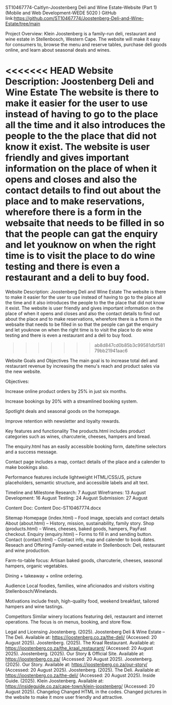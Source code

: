ST10467774-Caitlyn-Joostenberg Deli and Wine Estate-Website (Part 1)
(Mobile and Web Development-WEDE 5020 )
GitHub link:https://github.com/ST10467774/Joostenberg-Deli-and-Wine-Estate/tree/main 

Project Overview: Klein Joostenberg is a family-run deli, restaurant and wine estate in Stellenbosch, Western Cape. The website will make it easy for consumers to, browse the menu and reserve tables, purchase deli goods online, and learn about seasonal deals and wines.

<<<<<<< HEAD
Website Description: Joostenberg Deli and Wine Estate The website is there to make it easier for the user to use instead of having to go to the place all the time and it also introduces the people to the the place that did not know it exist. The website is user friendly and gives important information on the place of when it opens and closes and also the contact details to find out about the place and to make reservations, wherefore there is a form in the websaite that needs to be filled in so that the people can gat the enquiry and let youknow on when the right time is to visit the place to do wine testing and there is even a restaurant and a deli to buy food.
=======
Website Description: Joostenberg Deli and Wine Estate
The website is there to make it easier for the user to use instead of having to go to the place all the time and it also introduces the people to the the place that did not know it exist. The website is user friendly and gives important information on the place of when it opens and closes and also the contact details to find out about the place and to make reservations, wherefore there is a form in the websaite that needs to be filled in so that the people can gat the enquiry and let youknow on when the right time is to visit the place to do wine testing and there is even a restaurant and a deli to buy food.
>>>>>>> ab8d847cd0b85b3c99581dbf58179bb21941aac6

Website Goals and Objectives
The main goal is to increase total deli and restaurant revenue by increasing the menu's reach and product sales via the new website.

Objectives:

Increase online product orders by 25% in just six months.

Increase bookings by 20% with a streamlined booking system.

Spotlight deals and seasonal goods on the homepage.

Improve retention with newsletter and loyalty rewards.

Key features and functionality
The products.html includes product categories such as wines, charcuterie, cheeses, hampers and bread.

The enquiry.html has an easily accessible booking form, date/time selectors and a success message.

Contact page includes a map, contact details of the place and a calender to make bookings also.

Performance features include lightweight HTML/CSS/JS, picture placeholders, semantic structure, and accessible labels and alt text.

Timeline and Milestone
Research: 7 August
Wireframes: 13 August
Development: 16 August
Testing: 24 August
Submission: 27 August

Content Doc: Content Doc-ST10467774.docx 

Sitemap
Homepage (index.html) – Food image, specials and contact details
About (about.html) – History, mission, sustainability, family story.
Shop (products.html) – Wines, cheeses, baked goods, hampers, PayFast checkout.
Enquiry (enquiry.html) – Forms to fill in and sending button.
Contact (contact.html) – Contact info, map and calender to book dates.
Reseach and Offering
Family-owned estate in Stellenbosch: Deli, restaurant and wine production.

Farm-to-table focus: Artisan baked goods, charcuterie, cheeses, seasonal hampers, organic vegetables.

Dining + takeaway + online ordering.

Audience
Local foodies, families, wine aficionados and visitors visiting Stellenbosch/Winelands.

Motivations include fresh, high-quality food, weekend breakfast, tailored hampers and wine tastings.

Competitors
Similar winery locations featuring deli, restaurant and internet operations. The focus is on menus, booking, and store flow.

Legal and Licensing
Joostenberg. (2025). Joostenberg Deli & Wine Estate – The Deli. Available at: https://joostenberg.co.za/the-deli/ (Accessed: 20 August 2025).
Joostenberg. (2025). The Kraal Restaurant. Available at: https://joostenberg.co.za/the_kraal_restaurant/ (Accessed: 20 August 2025).
Joostenberg. (2025). Our Story & Official Site. Available at: https://joostenberg.co.za/ (Accessed: 20 August 2025).
Joostenberg. (2025). Our Story. Available at: https://joostenberg.co.za/our-story/ (Accessed: 20 August 2025).
Joostenberg. (2025). The Deli. Available at: https://joostenberg.co.za/the-deli/ (Accessed: 20 August 2025).
Inside Guide. (2025). Klein Joostenberg. Available at: https://insideguide.co.za/cape-town/klein-joostenberg/ (Accessed: 20 August 2025).
Changelog
Changed HTML in the codes. Changed pictures in the website to make it more user friendly and attractive.
